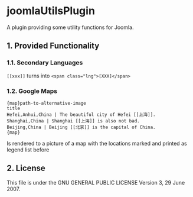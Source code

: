 # joomlaUtilsPlugin

A plugin providing some utility functions for Joomla.

## 1. Provided Functionality

### 1.1. Secondary Languages

`[[xxx]]` turns into `<span class="lng">[XXX]</span>`

### 1.2. Google Maps

```
{map}path-to-alternative-image
title
Hefei,Anhui,China | The beautiful city of Hefei [[上海]].
Shanghai,China | Shanghai [[上海]] is also not bad.
Beijing,China | Beijing [[北京]] is the capital of China.
{map}
```
Is rendered to a picture of a map with the locations marked and printed as legend list before



## 2. License

This file is under the GNU GENERAL PUBLIC LICENSE Version 3, 29 June 2007.
